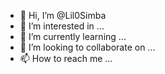 - 👋 Hi, I’m @Lil0Simba
- 👀 I’m interested in ...
- 🌱 I’m currently learning ...
- 💞️ I’m looking to collaborate on ...
- 📫 How to reach me ...

<!---
Lil0Simba/Lil0Simba is a ✨ special ✨ repository because its `README.md` (this file) appears on your GitHub profile.
You can click the Preview link to take a look at your changes.
--->
